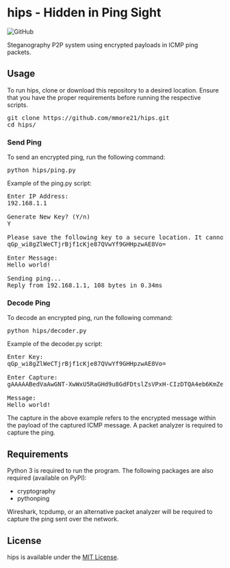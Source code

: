 # hips - Hidden in Ping Sight

![GitHub](https://img.shields.io/github/license/mmore21/hips)

Steganography P2P system using encrypted payloads in ICMP ping packets.

## Usage

To run hips, clone or download this repository to a desired location. Ensure that you have the proper requirements before running the respective scripts.

<pre>
git clone https://github.com/mmore21/hips.git
cd hips/
</pre>

### Send Ping

To send an encrypted ping, run the following command:

<pre>
python hips/ping.py
</pre>

Example of the ping.py script:

<pre>
Enter IP Address:
192.168.1.1

Generate New Key? (Y/n)
Y

Please save the following key to a secure location. It cannot be regenerated.
qGp_wi8gZlWeCTjrBjf1cKje87QVwYf9GHHpzwAE8Vo=

Enter Message:
Hello world!

Sending ping...
Reply from 192.168.1.1, 108 bytes in 0.34ms
</pre>

### Decode Ping

To decode an encrypted ping, run the following command:

<pre>
python hips/decoder.py
</pre>

Example of the decoder.py script:

<pre>
Enter Key:
qGp_wi8gZlWeCTjrBjf1cKje87QVwYf9GHHpzwAE8Vo=

Enter Capture:
gAAAAABedVaAwGNT-XwWxU5RaGHd9u8GdFDtslZsVPxH-CIzDTQA4eb6KmZeJZAU72fBCoiUs9JUqc6ChxHCAnQtJJNzUd7txA==

Message:
Hello world!
</pre>

The capture in the above example refers to the encrypted message within the payload of the captured ICMP message. A packet analyzer is required to capture the ping.

## Requirements

Python 3 is required to run the program. The following packages are also required (available on PyPI):

* cryptography
* pythonping

Wireshark, tcpdump, or an alternative packet analyzer will be required to capture the ping sent over the network.

## License
hips is available under the [MIT License](https://github.com/mmore21/hips/blob/master/LICENSE).
